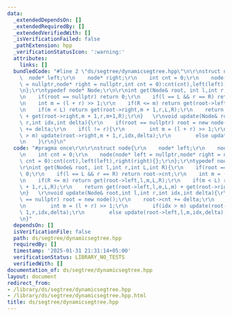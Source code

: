 ```yaml
---
data:
  _extendedDependsOn: []
  _extendedRequiredBy: []
  _extendedVerifiedWith: []
  _isVerificationFailed: false
  _pathExtension: hpp
  _verificationStatusIcon: ':warning:'
  attributes:
    links: []
  bundledCode: "#line 2 \"ds/segtree/dynamicsegtree.hpp\"\n\r\nstruct node{\r\n  \
    \  node* left;\r\n    node* right;\r\n    int cnt = 0;\r\n    node(node* left\
    \ = nullptr,node* right = nullptr,int cnt = 0):cnt(cnt),left(left),right(right){};\r\
    \n};\r\ntypedef node* Node;\r\n\r\nint get(Node& root, int l,int r,int L,int R){\r\
    \n    if(root == nullptr) return 0;\r\n    if(l == L && r == R) return root->cnt;\r\
    \n    int m = (l + r) >> 1;\r\n    if(R <= m) return get(root->left,l,m,L,R);\r\
    \n    if(m < L) return get(root->right,m + 1,r,L,R);\r\n    return get(root->left,l,m,L,m)\
    \ + get(root->right,m + 1,r,m+1,R);\r\n}   \r\nvoid update(Node& root,int l,int\
    \ r,int idx,int delta){\r\n    if(root == nullptr) root = new node();\r\n    root->cnt\
    \ += delta;\r\n    if(l != r){\r\n        int m = (l + r) >> 1;\r\n        if(idx\
    \ > m) update(root->right,m + 1,r,idx,delta);\r\n        else update(root->left,l,m,idx,delta);\r\
    \n    }\r\n}\n"
  code: "#pragma once\r\n\r\nstruct node{\r\n    node* left;\r\n    node* right;\r\
    \n    int cnt = 0;\r\n    node(node* left = nullptr,node* right = nullptr,int\
    \ cnt = 0):cnt(cnt),left(left),right(right){};\r\n};\r\ntypedef node* Node;\r\n\
    \r\nint get(Node& root, int l,int r,int L,int R){\r\n    if(root == nullptr) return\
    \ 0;\r\n    if(l == L && r == R) return root->cnt;\r\n    int m = (l + r) >> 1;\r\
    \n    if(R <= m) return get(root->left,l,m,L,R);\r\n    if(m < L) return get(root->right,m\
    \ + 1,r,L,R);\r\n    return get(root->left,l,m,L,m) + get(root->right,m + 1,r,m+1,R);\r\
    \n}   \r\nvoid update(Node& root,int l,int r,int idx,int delta){\r\n    if(root\
    \ == nullptr) root = new node();\r\n    root->cnt += delta;\r\n    if(l != r){\r\
    \n        int m = (l + r) >> 1;\r\n        if(idx > m) update(root->right,m +\
    \ 1,r,idx,delta);\r\n        else update(root->left,l,m,idx,delta);\r\n    }\r\
    \n}"
  dependsOn: []
  isVerificationFile: false
  path: ds/segtree/dynamicsegtree.hpp
  requiredBy: []
  timestamp: '2025-01-31 21:31:14+05:00'
  verificationStatus: LIBRARY_NO_TESTS
  verifiedWith: []
documentation_of: ds/segtree/dynamicsegtree.hpp
layout: document
redirect_from:
- /library/ds/segtree/dynamicsegtree.hpp
- /library/ds/segtree/dynamicsegtree.hpp.html
title: ds/segtree/dynamicsegtree.hpp
---
```

